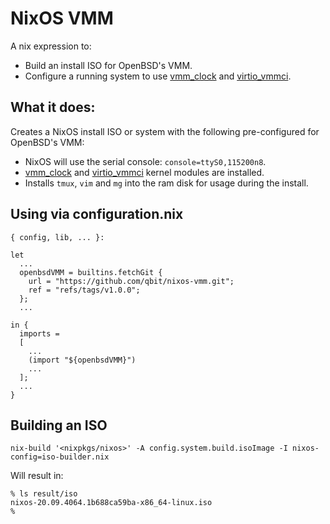 # NixOS VMM

A nix expression to:
  - Build an install ISO for OpenBSD's VMM.
  - Configure a running system to use [vmm_clock](https://github.com/voutilad/vmm_clock) and [virtio_vmmci](https://github.com/voutilad/virtio_vmmci).

## What it does:

Creates a NixOS install ISO or system with the following pre-configured for OpenBSD's
VMM:

- NixOS will use the serial console: `console=ttyS0,115200n8`.
- [vmm_clock](https://github.com/voutilad/vmm_clock) and [virtio_vmmci](https://github.com/voutilad/virtio_vmmci) kernel modules are installed.
- Installs `tmux`, `vim` and `mg` into the ram disk for usage during the
  install.

## Using via configuration.nix

```
{ config, lib, ... }:

let
  ...
  openbsdVMM = builtins.fetchGit {
    url = "https://github.com/qbit/nixos-vmm.git";
    ref = "refs/tags/v1.0.0";
  };
  ...

in {
  imports =
  [
    ...
    (import "${openbsdVMM}")
    ...
  ];
  ...
}
```

## Building an ISO

```
nix-build '<nixpkgs/nixos>' -A config.system.build.isoImage -I nixos-config=iso-builder.nix
```

Will result in:

```
% ls result/iso
nixos-20.09.4064.1b688ca59ba-x86_64-linux.iso
%
```

